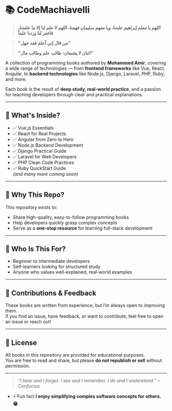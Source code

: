 # 📚 CodeMachiavelli

> **اللهم يا معلم إبراهيم علمنا، ويا مفهم سليمان فهمنا، اللهم لا علم لنا إلا ما علمتنا، فاغفر لنا وزدنا علماً**

> **"من قال إني أعلم فقد جهل"**  

> **"اثنان لا يشبعان: طالب علم وطالب مال"**

A collection of programming books authored by **Mohammed Amir**, covering a wide range of technologies — from **frontend frameworks** like Vue, React, Angular, to **backend technologies** like Node.js, Django, Laravel, PHP, Ruby, and more.

Each book is the result of **deep study, real-world practice**, and a passion for teaching developers through clear and practical explanations.

---

## 📖 What's Inside?

- ✅ Vue.js Essentials
- ✅ React for Real Projects
- ✅ Angular from Zero to Hero
- ✅ Node.js Backend Development
- ✅ Django Practical Guide
- ✅ Laravel for Web Developers
- ✅ PHP Clean Code Practices
- ✅ Ruby QuickStart Guide  
*(and many more coming soon)*

---

## 🧠 Why This Repo?

This repository exists to:

- Share high-quality, easy-to-follow programming books
- Help developers quickly grasp complex concepts
- Serve as a **one-stop resource** for learning full-stack development

---

## 🚀 Who Is This For?

- Beginner to intermediate developers  
- Self-learners looking for structured study  
- Anyone who values well-explained, real-world examples

---

## 📩 Contributions & Feedback

These books are written from experience, but I’m always open to improving them.  
If you find an issue, have feedback, or want to contribute, feel free to open an issue or reach out!

---

## 🧾 License

All books in this repository are provided for educational purposes.  
You are free to read and share, but please **do not republish or sell** without permission.

---

> _“I hear and I forget. I see and I remember. I do and I understand.” – Confucius_ 

- ⚡ Fun fact **I enjoy simplifying complex software concepts for others. 😁**

